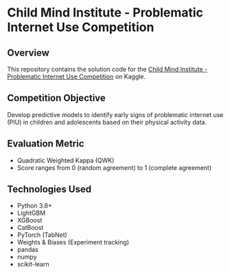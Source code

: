 # Child Mind Institute - Problematic Internet Use Competition

## Overview
This repository contains the solution code for the [Child Mind Institute - Problematic Internet Use Competition](https://www.kaggle.com/competitions/child-mind-institute-problematic-internet-use) on Kaggle.

## Competition Objective
Develop predictive models to identify early signs of problematic internet use (PIU) in children and adolescents based on their physical activity data.

## Evaluation Metric
- Quadratic Weighted Kappa (QWK)
- Score ranges from 0 (random agreement) to 1 (complete agreement)

## Technologies Used
- Python 3.8+
- LightGBM
- XGBoost
- CatBoost
- PyTorch (TabNet)
- Weights & Biases (Experiment tracking)
- pandas
- numpy
- scikit-learn
